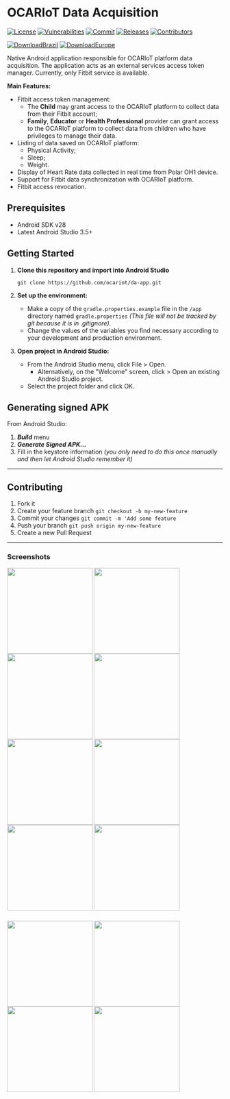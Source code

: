 # OCARIoT Data Acquisition
[![License][license-image]][license-url] [![Vulnerabilities][known-vulnerabilities-image]][known-vulnerabilities-url] [![Commit][last-commit-image]][last-commit-url] [![Releases][releases-image]][releases-url] [![Contributors][contributors-image]][contributors-url] 

[![DownloadBrazil][apk-brazil]][apk-brazil-url] [![DownloadEurope][apk-europe]][apk-europe-url] 


Native Android application responsible for OCARIoT platform data acquisition. The application acts as an external services access token manager. Currently, only Fitbit service is available.

**Main Features:**
- Fitbit access token management:
  - The **Child** may grant access to the OCARIoT platform to collect data from their Fitbit account;
  - **Family**, **Educator** or **Health Professional** provider can grant access to the OCARIoT platform to collect data from children who have privileges to manage their data.
- Listing of data saved on OCARIoT platform:
  - Physical Activity;
  - Sleep;
  - Weight.
- Display of Heart Rate data collected in real time from Polar OH1 device.
- Support for Fitbit data synchronization with OCARIoT platform.
- Fitbit access revocation.

## Prerequisites
- Android SDK v28
- Latest Android Studio 3.5+

## Getting Started

1. **Clone this repository and import into Android Studio**

   ```console
   git clone https://github.com/ocariot/da-app.git
   
   ```
2. **Set up the environment:**
   - Make a copy of the `gradle.properties.example` file in the `/app` directory named `gradle.properties` _(This file will not be tracked by git because it is in .gitignore)_.
   - Change the values of the variables you find necessary according to your development and production environment.
3. **Open project in Android Studio:**
   - From the Android Studio menu, click File > Open.
     - Alternatively, on the "Welcome" screen, click > Open an existing Android Studio project.
   - Select the project folder and click OK.

## Generating signed APK
From Android Studio:
1. ***Build*** menu
2. ***Generate Signed APK...***
3. Fill in the keystore information *(you only need to do this once manually and then let Android Studio remember it)*

----

## Contributing

1. Fork it
2. Create your feature branch `git checkout -b my-new-feature`
3. Commit your changes `git commit -m 'Add some feature`
4. Push your branch `git push origin my-new-feature`
5. Create a new Pull Request

[//]: # (These are reference links used in the body of this note.)
[license-image]: https://img.shields.io/badge/license-Apache%202-blue.svg
[license-url]: https://github.com/ocariot/da-app/blob/master/LICENSE
[known-vulnerabilities-image]: https://snyk.io/test/github/ocariot/da-app/badge.svg
[known-vulnerabilities-url]: https://snyk.io/test/github/ocariot/da-app
[last-commit-image]: https://img.shields.io/github/last-commit/ocariot/da-app.svg
[last-commit-url]: https://github.com/ocariot/da-app/commits
[releases-image]: https://img.shields.io/github/release-date/ocariot/da-app.svg
[releases-url]: https://github.com/ocariot/da-app/releases
[contributors-image]: https://img.shields.io/github/contributors/ocariot/da-app.svg
[contributors-url]: https://github.com/ocariot/da-app/graphs/contributors
[apk-brazil]: https://img.shields.io/badge/download%20apk-BR-green.svg?style=for-the-badge&logo=android
[apk-brazil-url]: https://github.com/ocariot/da-app/releases/download/1.7.0/da-BR_v1.7.0.apk
[apk-europe]: https://img.shields.io/badge/download%20apk-EU-blue.svg?style=for-the-badge&logo=android
[apk-europe-url]: https://github.com/ocariot/da-app/releases/download/1.7.0/da-EU_v1.7.0.apk

--- 

### Screenshots

<img align="left" src="https://i.imgur.com/zc7UN5k.png" width="200" />
<img align="left" src="https://i.imgur.com/5WLaJlq.png" width="200" />
<img align="left" src="https://i.imgur.com/c5WjiZn.png" width="200" />
<img src="https://i.imgur.com/gxOEdZq.png" width="200" />

<img align="left" src="https://i.imgur.com/4xOngef.png" width="200" />
<img align="left" src="https://i.imgur.com/wvlyHPs.png" width="200" />
<img align="left" src="https://i.imgur.com/aoqYNzg.png" width="200" />
<img src="https://i.imgur.com/MKTfM9e.png" width="200" />

#####

<img align="left" src="https://i.imgur.com/GITTjts.png" width="200" />
<img align="left" src="https://i.imgur.com/GugwblV.png" width="200" />
<img align="left" src="https://i.imgur.com/VSiuJNT.png" width="200" />
<img src="https://i.imgur.com/VzM9jQU.png" width="200" />